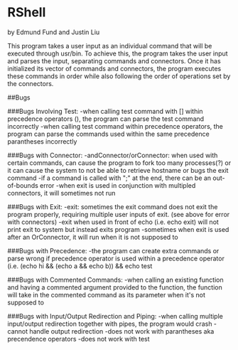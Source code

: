 # RShell


 by Edmund Fund and Justin Liu

This program takes a user input as an individual command that will be executed through usr/bin.
To achieve this, the program takes the user input and parses the input, separating commands and connectors. Once it has initialized its
vector of commands and connectors, the program executes these commands in order while also following the order of operations
set by the connectors. 


##Bugs

###Bugs Involving Test:
-when calling test command with [] within precedence operators (), the program can parse the test command incorrectly
-when calling test command within precedence operators, the program can parse the commands used within the same precedence parantheses incorrectly


###Bugs with Connector:
-andConnector/orConnector: when used with certain commands, can cause the program to fork too many processes(?) or 
    it can cause the system to not be able to retrieve hostname or bugs the exit command
-if a command is called with ";" at the end, there can be an out-of-bounds error
-when exit is used in conjunction with multipled connectors, it will sometimes not run 

###Bugs with Exit: 
-exit: sometimes the exit command does not exit the program properly, requiring multiple user inputs of exit. (see above for error with connectors)
-exit when used in front of echo (i.e. echo exit) will not print exit to system but instead exits program
-sometimes when exit is used after an OrConnector, it will run when it is not supposed to

###Bugs with Precedence: 
-the program can create extra commands or parse wrong if precedence operator is used within a precedence operator (i.e. (echo hi && (echo a && echo b)) && echo test

###Bugs with Commented Commands:
-when calling an existing function and having a commented argument provided to the function, the function will take in the commented command as its parameter when it's not supposed to

###Bugs with Input/Output Redirection and Piping:
-when calling multiple input/output redirection together with pipes, the program would crash
-cannot handle output redirection
-does not work with parantheses aka precendence operators
-does not work with test
